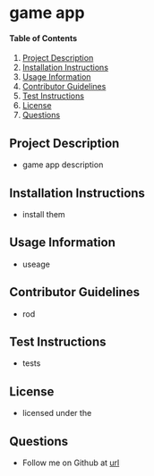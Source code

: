 # game app
      
  #### Table of Contents
  1. [Project Description](#project-description)
  2. [Installation Instructions](#installation-instructions)
  3. [Usage Information](#usage-information)
  4. [Contributor Guidelines](#contributor-guidelines)
  5. [Test Instructions](#test-instructions)
  6. [License](#license)
  7. [Questions](#questions)

  ## Project Description
  * game app description
  ## Installation Instructions
  * install them
  ## Usage Information
  * useage
  ## Contributor Guidelines
  * rod
  ## Test Instructions
  * tests
  ## License
  * licensed under the 
  ## Questions
  * Follow me on Github at [url](email)